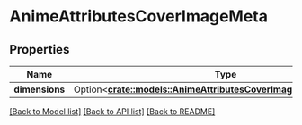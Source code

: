 # AnimeAttributesCoverImageMeta

## Properties

Name | Type | Description | Notes
------------ | ------------- | ------------- | -------------
**dimensions** | Option<[**crate::models::AnimeAttributesCoverImageMetaDimensions**](animeAttributes_coverImage_meta_dimensions.md)> |  | [optional]

[[Back to Model list]](../README.md#documentation-for-models) [[Back to API list]](../README.md#documentation-for-api-endpoints) [[Back to README]](../README.md)


